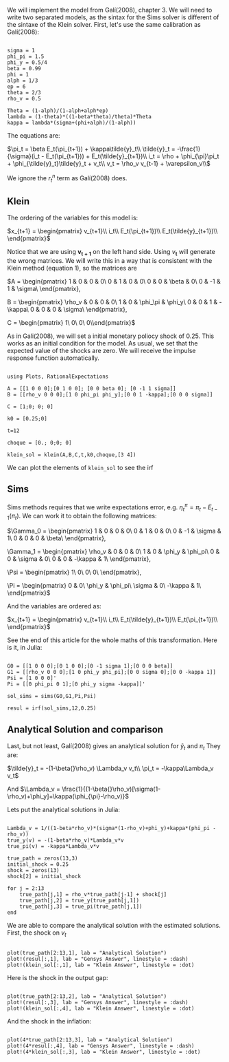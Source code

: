 We will implement the model from Galí(2008), chapter 3. We will need to write two separated models, as the sintax for the Sims solver is different of the sintaxe of the Klein solver. First, let's use the same calibration as Galí(2008):

```@example1

sigma = 1
phi_pi = 1.5
phi_y = 0.5/4
beta = 0.99
phi = 1
alph = 1/3
ep = 6
theta = 2/3
rho_v = 0.5

Theta = (1-alph)/(1-alph+alph*ep)
lambda = (1-theta)*((1-beta*theta)/theta)*Theta
kappa = lambda*(sigma+(phi+alph)/(1-alph))

```

The equations are:

$\pi_t = \beta E_t(\pi_{t+1}) + \kappa\tilde{y}_t\\
\tilde{y}_t = -\frac{1}{\sigma}(i_t - E_t(\pi_{t+1})) + E_t(\tilde{y}_{t+1})\\
i_t = \rho + \phi_{\pi}\pi_t + \phi_{\tilde{y}_t}\tilde{y}_t + v_t\\
v_t = \rho_v v_{t-1} + \varepsilon_v\\$


We ignore the $r^n_t$ term as Galí(2008) does.

## Klein

The ordering of the variables for this model is:

$x_{t+1} = \begin{pmatrix}
v_{t+1}\\
i_t\\
E_t(\pi_{t+1})\\
E_t(\tilde{y}_{t+1})\\
\end{pmatrix}$

Notice that we are using $\mathbf{v_{t+1}}$ on the left hand side. Using $v_{\mathbf{t}}$ will generate the wrong matrices. We will write this in a way that is consistent with the Klein method (equation 1), so the matrices are

$A = \begin{pmatrix}
1 & 0 & 0 & 0\\
0 & 1 & 0 & 0\\
0 & 0 & \beta & 0\\
0 & -1 & 1 & \sigma\\
\end{pmatrix},

B = \begin{pmatrix}
\rho_v & 0 & 0 & 0\\
1 & 0 & \phi_\pi & \phi_y\\
0 & 0 & 1 & -\kappa\\
0 & 0 & 0 & \sigma\\
\end{pmatrix},

C = \begin{pmatrix}
1\\
0\\
0\\
0\\\end{pmatrix}$

As in Gali(2008), we will set a initial monetary poliocy shock of 0.25. This works as an initial condition for the model. As usual, we set that the expected value of the shocks are zero. We will receive the impulse response function automatically.

```@example1

using Plots, RationalExpectations

A = [[1 0 0 0];[0 1 0 0]; [0 0 beta 0]; [0 -1 1 sigma]]
B = [[rho_v 0 0 0];[1 0 phi_pi phi_y];[0 0 1 -kappa];[0 0 0 sigma]]

C = [1;0; 0; 0]

k0 = [0.25;0]

t=12

choque = [0.; 0;0; 0]

klein_sol = klein(A,B,C,t,k0,choque,[3 4])

```
We can plot the elements of `klein_sol` to see the irf

## Sims

Sims methods requires that we write expectations error, e.g. $\eta_t^{\pi} = \pi_t - E_{t-1}(\pi_t)$. We can work it to obtain the following matrices:

$\Gamma_0 = \begin{pmatrix}
1 & 0 & 0 & 0\\
0 & 1 & 0 & 0\\
0 & -1 & \sigma & 1\\
0 & 0 & 0 & \beta\\
\end{pmatrix},

\Gamma_1 = \begin{pmatrix}
 \rho_v & 0 & 0 & 0\\
1 & 0 & \phi_y & \phi_pi\\
0 & 0 & \sigma & 0\\
0 & 0 & -\kappa & 1\\
\end{pmatrix},

\Psi = \begin{pmatrix}
1\\
0\\
0\\
0\\
\end{pmatrix},

\Pi = \begin{pmatrix}
0 & 0\\
\phi_y & \phi_pi\\
\sigma & 0\\
-\kappa & 1\\
\end{pmatrix}$

And the variables are ordered as:

$x_{t+1} = \begin{pmatrix}
v_{t+1}\\
i_t\\
E_t(\tilde{y}_{t+1})\\
E_t(\pi_{t+1})\\
\end{pmatrix}$

See the end of this article for the whole maths of this transformation. Here is it, in Julia:

```@example1

G0 = [[1 0 0 0];[0 1 0 0];[0 -1 sigma 1];[0 0 0 beta]]
G1 = [[rho_v 0 0 0];[1 0 phi_y phi_pi];[0 0 sigma 0];[0 0 -kappa 1]]
Psi = [1 0 0 0]'
Pi = [[0 phi_pi 0 1];[0 phi_y sigma -kappa]]'

sol_sims = sims(G0,G1,Pi,Psi)

resul = irf(sol_sims,12,0.25)

```

## Analytical Solution and comparison

Last, but not least, Galí(2008) gives an analytical solution for $\tilde{y}_t$ and $\pi_t$ They are:

$\tilde{y}_t = -(1-\beta{}\rho_v) \Lambda_v v_t\\
\pi_t = -\kappa\Lambda_v v_t$

And $\Lambda_v = \frac{1}{(1-\beta{}\rho_v)[\sigma(1-\rho_v)+\phi_y]+\kappa(\phi_{\pi}-\rho_v)}$

Lets put the analytical solutions in Julia:

```@example1

Lambda_v = 1/((1-beta*rho_v)*(sigma*(1-rho_v)+phi_y)+kappa*(phi_pi - rho_v))
true_y(v) = -(1-beta*rho_v)*Lambda_v*v
true_pi(v) = -kappa*Lambda_v*v

true_path = zeros(13,3)
initial_shock = 0.25
shock = zeros(13)
shock[2] = initial_shock

for j = 2:13
    true_path[j,1] = rho_v*true_path[j-1] + shock[j]
    true_path[j,2] = true_y(true_path[j,1])
    true_path[j,3] = true_pi(true_path[j,1])
end

```

We are able to compare the analytical solution with the estimated solutions. First, the shock on $v_t$

```@example1

plot(true_path[2:13,1], lab = "Analytical Solution")
plot!(resul[:,1], lab = "Gensys Answer", linestyle = :dash)
plot!(klein_sol[:,1], lab = "Klein Answer", linestyle = :dot)
```

Here is the shock in the output gap:

```@example1

plot(true_path[2:13,2], lab = "Analytical Solution")
plot!(resul[:,3], lab = "Gensys Answer", linestyle = :dash)
plot!(klein_sol[:,4], lab = "Klein Answer", linestyle = :dot)

```

And the shock in the inflation:

```@example1

plot(4*true_path[2:13,3], lab = "Analytical Solution")
plot!(4*resul[:,4], lab = "Gensys Answer", linestyle = :dash)
plot!(4*klein_sol[:,3], lab = "Klein Answer", linestyle = :dot)

```
